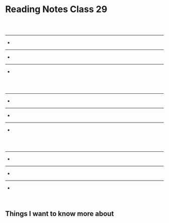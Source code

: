 # Reading Notes Class 29

<br>

## 

****

- 

****

- 

****

- 

<br>

## 

****

- 

****

- 

****

- 

<br>

##

****

- 

****

- 

****

- 

<br>

## Things I want to know more about